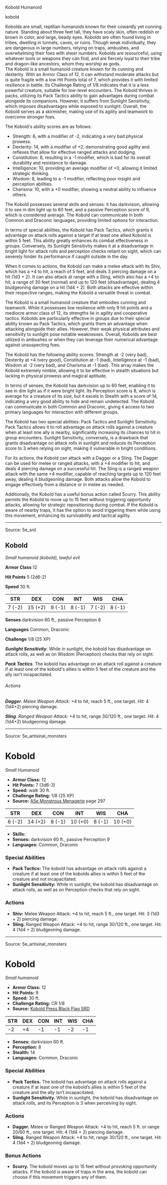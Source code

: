 <MonsterName/>Kobold</MonsterName>
<CreatureType/>Humanoid</CreatureType>

<Subtype/>kobold</Subtype>
<summary>Kobolds are small, reptilian humanoids known for their cowardly yet cunning nature. Standing about three feet tall, they have scaly skin, often reddish or brown in color, and large, beady eyes. Kobolds are often found living in tribes, dwelling in tunnels, caves, or ruins. Though weak individually, they are dangerous in large numbers, relying on traps, ambushes, and overwhelming their foes with sheer numbers. Kobolds are resourceful, using whatever tools or weapons they can find, and are fiercely loyal to their tribe and dragon-like ancestors, whom they worship as gods.</summary>

<summary>The Kobold is a small humanoid creature known for its cunning and dexterity. With an Armor Class of 12, it can withstand moderate attacks but is quite fragile with a low Hit Points total of 7, which provides it with limited resilience in battle. Its Challenge Rating of 1/8 indicates that it is a less powerful creature, suitable for low-level encounters. The Kobold thrives in packs, utilizing its Pack Tactics ability to gain advantages during combat alongside its companions. However, it suffers from Sunlight Sensitivity, which imposes disadvantages while exposed to sunlight. Overall, the Kobold serves as a skirmisher, making use of its agility and teamwork to overcome stronger foes.</summary>

<detail>

The Kobold's ability scores are as follows: 
- Strength: 6, with a modifier of -2, indicating a very bad physical prowess.
- Dexterity: 14, with a modifier of +2, demonstrating good agility and reflexes that allow for effective ranged attacks and dodging.
- Constitution: 8, resulting in a -1 modifier, which is bad for its overall durability and resistance to damage.
- Intelligence: 10, providing an average modifier of +0, allowing it limited strategic thinking.
- Wisdom: 8, leading to a -1 modifier, reflecting poor insight and perception abilities.
- Charisma: 10, with a +0 modifier, showing a neutral ability to influence others.

The Kobold possesses several skills and senses: it has darkvision, allowing it to see in dim light up to 60 feet, and a passive Perception score of 9, which is considered average. The Kobold can communicate in both Common and Draconic languages, providing limited options for interaction.

In terms of special abilities, the Kobold has Pack Tactics, which grants it advantage on attack rolls against a target if at least one allied Kobold is within 5 feet. This ability greatly enhances its combat effectiveness in groups. Conversely, its Sunlight Sensitivity makes it at a disadvantage in bright light for attack rolls and perception checks reliant on sight, which can severely hinder its performance if caught outside in the day.

When it comes to actions, the Kobold can make a melee attack with its Shiv, which has a +4 to hit, a reach of 5 feet, and deals 3 piercing damage on a hit (1d3 + 2). It can also attack at range with a Sling, which also has a +4 to hit, a range of 30 feet (normal) and up to 120 feet (disadvantage), dealing 4 bludgeoning damage on a hit (1d4 + 2). Both attacks are effective within their respective ranges, making the Kobold a versatile threat in combat.

The Kobold is a small humanoid creature that embodies cunning and teamwork. While it possesses low resilience with only 9 hit points and a mediocre armor class of 12, its strengths lie in agility and cooperative tactics. Kobolds are particularly effective in groups due to their special ability known as Pack Tactics, which grants them an advantage when attacking alongside their allies. However, their weak physical attributes and sensitivity to sunlight pose notable weaknesses. Overall, Kobolds are best utilized in ambushes or when they can leverage their numerical advantage against unsuspecting foes.

The Kobold has the following ability scores: Strength at -2 (very bad), Dexterity at +4 (very good), Constitution at -1 (bad), Intelligence at -1 (bad), Wisdom at -2 (very bad), and Charisma at -1 (bad). This array makes the Kobold extremely nimble, allowing it to be effective in stealth situations but lacking in physical prowess and magical aptitude.

In terms of senses, the Kobold has darkvision up to 60 feet, enabling it to see in dim light as if it were bright light. Its Perception score is 8, which is average for a creature of its size, but it excels in Stealth with a score of 14, indicating a very good ability to hide and remain undetected. The Kobold can communicate in both Common and Draconic, giving it access to two primary languages for interaction with different groups.

The Kobold has two special abilities: Pack Tactics and Sunlight Sensitivity. Pack Tactics allows it to roll advantage on attack rolls against a creature when at least one ally is nearby, significantly increasing its chances to hit in group encounters. Sunlight Sensitivity, conversely, is a drawback that grants disadvantage on attack rolls in sunlight and reduces its Perception score to 3 when relying on sight, making it vulnerable in bright conditions.

For its actions, the Kobold can attack with a Dagger or a Sling. The Dagger can be used for melee or ranged attacks, with a +4 modifier to hit, and deals 4 piercing damage on a successful hit. The Sling is a ranged weapon attack with the same +4 modifier, capable of reaching targets up to 120 feet away, dealing 4 bludgeoning damage. Both attacks allow the Kobold to engage effectively from a distance or in melee as needed.

Additionally, the Kobold has a useful bonus action called Scurry. This ability permits the Kobold to move up to 15 feet without triggering opportunity attacks, allowing for strategic repositioning during combat. If the Kobold is aware of nearby traps, it has the option to avoid triggering them while using this movement, enhancing its survivability and tactical agility.</detail>



---

Source: 5e_srd

## Kobold

*Small humanoid (kobold), lawful evil*

**Armor Class** 12

**Hit Points** 5 (2d6-2)

**Speed** 30 ft.

| STR    | DEX     | CON    | INT    | WIS    | CHA    |
|--------|---------|--------|--------|--------|--------|
| 7 (-2) | 15 (+2) | 9 (-1) | 8 (-1) | 7 (-2) | 8 (-1) |

**Senses** darkvision 60 ft., passive Perception 8

**Languages** Common, Draconic

**Challenge** 1/8 (25 XP)

***Sunlight Sensitivity***. While in sunlight, the kobold has disadvantage on attack rolls, as well as on Wisdom (Perception) checks that rely on sight.

***Pack Tactics***. The kobold has advantage on an attack roll against a creature if at least one of the kobold's allies is within 5 feet of the creature and the ally isn't incapacitated.

###### Actions

***Dagger***. *Melee Weapon Attack:* +4 to hit, reach 5 ft., one target. *Hit:* 4 (1d4+2) piercing damage.

***Sling***. *Ranged Weapon Attack:* +4 to hit, range 30/120 ft., one target. *Hit:* 4 (1d4+2) bludgeoning damage.



---

Source: 5e_artisinal_monsters

# Kobold

*Small* *Humanoid*

- **Armor Class:** 12
- **Hit Points:** 7 (3d6-3)
- **Speed:** walk 30 ft.
- **Challenge Rating:** 1/8 (25 XP)
- **Source:** [A5e Monstrous Menagerie](https://enpublishingrpg.com/products/level-up-monstrous-menagerie-a5e) page 297

| STR | DEX | CON | INT | WIS | CHA |
| --- | --- | --- | --- | --- | --- |
| 6 (-2) | 14 (+2) | 8 (-1) | 10 (+0) | 8 (-1) | 10 (+0) |

- **Skills:** 
- **Senses:** darkvision 60 ft., passive Perception 9
- **Languages:** Common, Draconic

### Special Abilities

- **Pack Tactics:** The kobold has advantage on attack rolls against a creature if at least one of the kobolds allies is within 5 feet of the creature and not incapacitated.
- **Sunlight Sensitivity:** While in sunlight, the kobold has disadvantage on attack rolls, as well as on Perception checks that rely on sight.

### Actions

- **Shiv:** Melee Weapon Attack: +4 to hit, reach 5 ft., one target. Hit: 3 (1d3 + 2) piercing damage.
- **Sling:** Ranged Weapon Attack: +4 to hit, range 30/120 ft., one target. Hit: 4 (1d4 + 2) bludgeoning damage.






---

Source: 5e_artisinal_monsters

# Kobold

*Small humanoid*

- **Armor Class:** 12
- **Hit Points:** 9
- **Speed:** 30 ft.
- **Challenge Rating:** CR 1/8
- **Source:** [Kobold Press Black Flag SRD](https://koboldpress.com/black-flag-roleplaying/)

| STR | DEX | CON | INT | WIS | CHA |
| --- | --- | --- | --- | --- | --- |
| -2 | +4 | -1 | -1 | -2 | -1 |

- **Senses:** darkvision 60 ft.
- **Perception:** 8
- **Stealth:** 14
- **Languages:** Common, Draconic

### Special Abilities

- **Pack Tactics.** The kobold has advantage on attack rolls against a creature if at least one of the kobold’s allies is within 5 feet of the creature and the ally isn’t incapacitated.
- **Sunlight Sensitivity.** While in sunlight, the kobold has disadvantage on attack rolls, and its Perception is 3 when perceiving by sight.

### Actions

- **Dagger.** Melee or Ranged Weapon Attack: +4 to hit, reach 5 ft. or range 20/60 ft., one target. Hit: 4 (1d4 + 2) piercing damage.
- **Sling.** Ranged Weapon Attack: +4 to hit, range 30/120 ft., one target. Hit: 4 (1d4 + 2) bludgeoning damage.

### Bonus Actions

- **Scurry.** The kobold moves up to 15 feet without provoking opportunity attacks. If the kobold is aware of traps in the area, the kobold can choose if this movement triggers any of them.



